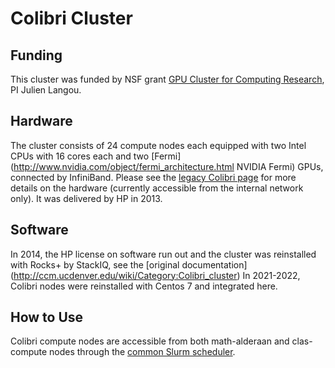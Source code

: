 # Colibri Cluster

## Funding
This cluster was funded by NSF grant [GPU Cluster for Computing Research](http://www.nsf.gov/awardsearch/showAward.do?AwardNumber=0958354), PI Julien Langou.
## Hardware
The cluster consists of 24 compute nodes each equipped with two Intel CPUs with 16 cores each and two [Fermi](http://www.nvidia.com/object/fermi_architecture.html NVIDIA Fermi) GPUs, connected by InfiniBand. Please see the [legacy Colibri page](http://math.ucdenver.edu/colibri) for more details on the hardware (currently accessible from the internal network only). It was delivered by HP in 2013. 
## Software
In 2014, the HP license on software run out and the cluster was reinstalled with Rocks+ by StackIQ, see the [original documentation]
(http://ccm.ucdenver.edu/wiki/Category:Colibri_cluster) In 2021-2022, Colibri nodes were reinstalled with Centos 7 and integrated here. 
## How to Use
Colibri compute nodes are accessible from both math-alderaan and clas-compute nodes through the [common Slurm scheduler](../clusters_guide). 



